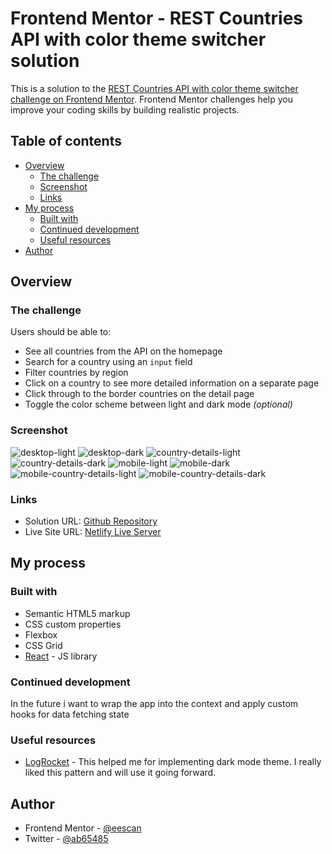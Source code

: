 # Frontend Mentor - REST Countries API with color theme switcher solution

This is a solution to the [REST Countries API with color theme switcher challenge on Frontend Mentor](https://www.frontendmentor.io/challenges/rest-countries-api-with-color-theme-switcher-5cacc469fec04111f7b848ca). Frontend Mentor challenges help you improve your coding skills by building realistic projects.

## Table of contents

-   [Overview](#overview)
    -   [The challenge](#the-challenge)
    -   [Screenshot](#screenshot)
    -   [Links](#links)
-   [My process](#my-process)
    -   [Built with](#built-with)
    -   [Continued development](#continued-development)
    -   [Useful resources](#useful-resources)
-   [Author](#author)

## Overview

### The challenge

Users should be able to:

-   See all countries from the API on the homepage
-   Search for a country using an `input` field
-   Filter countries by region
-   Click on a country to see more detailed information on a separate page
-   Click through to the border countries on the detail page
-   Toggle the color scheme between light and dark mode _(optional)_

### Screenshot

![desktop-light](./src/screenshots/desktop-light.png)
![desktop-dark](./src/screenshots/desktop-dark.png)
![country-details-light](./src/screenshots/country-details-light.png)
![country-details-dark](./src/screenshots/country-details-dark.png)
![mobile-light](./src/screenshots/mobile-light.png)
![mobile-dark](./src/screenshots/mobile-dark.png)
![mobile-country-details-light](./src/screenshots/mobile-country-details-light.png)
![mobile-country-details-dark](./src/screenshots/mobile-country-details-dark.png)

### Links

-   Solution URL: [Github Repository](https://github.com/iskandar13abdurakhmonov/countries)
-   Live Site URL: [Netlify Live Server](https://master--unrivaled-dolphin-171916.netlify.app/)

## My process

### Built with

-   Semantic HTML5 markup
-   CSS custom properties
-   Flexbox
-   CSS Grid
-   [React](https://reactjs.org/) - JS library

### Continued development

In the future i want to wrap the app into the context and apply custom hooks for data fetching state

### Useful resources

-   [LogRocket](https://blog.logrocket.com/dark-mode-react-in-depth-guide/) - This helped me for implementing dark mode theme. I really liked this pattern and will use it going forward.

## Author

-   Frontend Mentor - [@eescan](https://www.frontendmentor.io/profile/eescan)
-   Twitter - [@ab65485](https://www.twitter.com/@ab65485)
